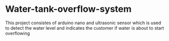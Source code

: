 # Water-tank-overflow-system
This project consistes of arduino nano and ultrasonic sensor which is used to detect the water level and indicates the customer if water is about to start overflowing
